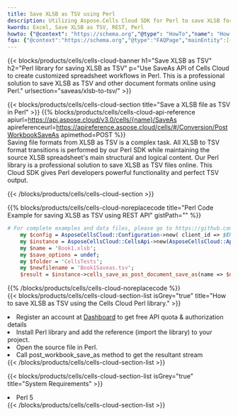 ```yaml
---
title: Save XLSB as TSV using Perl 
description: Utilizing Aspose.Cells Cloud SDK for Perl to save XLSB format file as TSV format file. 
kwords: Excel, Save XLSB as TSV, REST, Perl
howto: {"@context": "https://schema.org","@type": "HowTo","name": "How to save XLSB as TSV using the Cells Cloud Perl library.","description": "How to save XLSB as TSV using the Cells Cloud Perl library.","image": {"@type": "ImageObject"},"url": "/perl/saveas/xlsb-to-tsv/","step": [{ "@type": "HowToStep","name": "How to save XLSB as TSV using the Cells Cloud Perl library. step 1", "image": {"@type": "ImageObject",},"url": "/perl/saveas/xlsb-to-tsv/","text": "Register an account at <a href='https://dashboard.aspose.cloud/'>Dashboard</a> to get free API quota & authorization details",},{ "@type": "HowToStep","name": "How to save XLSB as TSV using the Cells Cloud Perl library. step 1", "image": {"@type": "ImageObject",},"url": "/perl/saveas/xlsb-to-tsv/","text": "Install Perl library and add the reference (import the library) to your project.",},{ "@type": "HowToStep","name": "How to save XLSB as TSV using the Cells Cloud Perl library. step 1", "image": {"@type": "ImageObject",},"url": "/perl/saveas/xlsb-to-tsv/","text": "Open the source file in Perl.",},{ "@type": "HowToStep","name": "How to save XLSB as TSV using the Cells Cloud Perl library. step 1", "image": {"@type": "ImageObject",},"url": "/perl/saveas/xlsb-to-tsv/","text": "Call post_workbook_save_as method to get the resultant stream",}, ],"supply": {"@type": "HowToSupply","name": "document"},"tool": [{"@type": "HowToTool","name": "VIM, Visual Studio Code, Eclipse"},{"@type": "HowToTool","name": "Aspose Cells"}],"totalTime": "PT6M"}
fqa: {"@context":"https://schema.org","@type":"FAQPage","mainEntity":[{"@type":"Question","name":"Why save file as other formats file in C# using REST API?","acceptedAnswer":{"@type":"Answer","text":"Documents are encoded in many ways, and some files may be incompatible with the software you use. To open and read such files, just save them as appropriate file formats.<br/><ol><li>Install .NET SDK and add the reference (import the library) to your project.</li><li>Open the source file in C# using REST API.</li><li>Call the PostWorkbookSaveAsRequest() method, passing an output filename with required extension.</li><li>Get the result of save as a separate file.</li></ol>"}},{"@type":"Question","name":"What file formats can I save as with your C# library?","acceptedAnswer":{"@type":"Answer","text":"We support a variety of file formats for conversion using .NET library, including XLSX, Excel, xls , PDF, CSV, HTML, Markdown, XML, PNG, JPG, TIFF, Json, TXT and many more."}},{"@type":"Question","name":"What is the maximum allowed file size for conversion using this .NET library?","acceptedAnswer":{"@type":"Answer","text":"There are no file size limits for format conversions using .NET library."}}]}
---
```



{{< blocks/products/cells/cells-cloud-banner h1="Save XLSB as TSV" h2="Perl library for saving XLSB as TSV" p="Use SaveAs API of Cells Cloud to create customized spreadsheet workflows in Perl. This is a professional solution to save XLSB as TSV and other document formats online using Perl." urlsection="saveas/xlsb-to-tsv/" >}}

{{< blocks/products/cells/cells-cloud-section  title="Save a XLSB file as TSV in Perl" >}}
{{% blocks/products/cells/cells-cloud-api-reference  apiurl=https://api.aspose.cloud/v3.0/cells/{name}/SaveAs  apireferenceurl=https://apireference.aspose.cloud/cells/#/Conversion/PostWorkbookSaveAs  apimethod=POST %}}
<br/>
Saving file formats from XLSB as TSV is a complex task. All XLSB to TSV format transitions is performed by our Perl SDK while maintaining the source XLSB spreadsheet's main structural and logical content. Our Perl library is a professional solution to save XLSB as TSV files online. This Cloud SDK gives Perl developers powerful functionality and perfect TSV output.

{{< /blocks/products/cells/cells-cloud-section >}}

{{% blocks/products/cells/cells-cloud-noreplacecode title="Perl Code Example for saving XLSB as TSV using REST API" gistPath="" %}}
  
```perl
# For complete examples and data files, please go to https://github.com/aspose-cells-cloud/aspose-cells-cloud-perl/
    my $config = AsposeCellsCloud::Configuration->new( client_id => $ENV{'ProductClientId'}, client_secret => $ENV{'ProductClientSecret'});
    my $instance = AsposeCellsCloud::CellsApi->new(AsposeCellsCloud::ApiClient->new( $config));
    my $name = 'Book1.xlsb';
    my $save_options = undef;
    my $folder = 'CellsTests';
    my $newfilename = 'Book1Saveas.tsv';
    $result = $instance->cells_save_as_post_document_save_as(name => $name,save_options => $save_options, newfilename => $newfilename, folder => $folder);
```
  
{{% /blocks/products/cells/cells-cloud-noreplacecode  %}}
<br/>
{{< blocks/products/cells/cells-cloud-section-list isGrey="true"  title="How to save XLSB as TSV using the Cells Cloud Perl library." >}}
<li>Register an account at <a href="https://dashboard.aspose.cloud/">Dashboard</a> to get free API quota & authorization details</li>
<li>Install Perl library and add the reference (import the library) to your project.</li>
<li>Open the source file in Perl.</li>
<li>Call post_workbook_save_as method to get the resultant stream</li>
{{< /blocks/products/cells/cells-cloud-section-list >}}

{{< blocks/products/cells/cells-cloud-section-list isGrey="true"  title="System Requirements" >}}
<li>Perl 5</li>
{{< /blocks/products/cells/cells-cloud-section-list >}}
